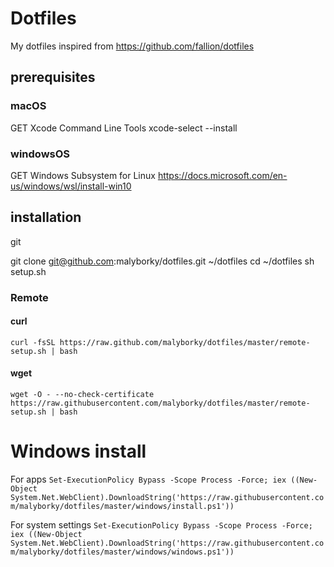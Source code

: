 # Dotfiles
My dotfiles inspired from https://github.com/fallion/dotfiles

## prerequisites

### macOS

GET Xcode Command Line Tools xcode-select --install

### windowsOS

GET Windows Subsystem for Linux https://docs.microsoft.com/en-us/windows/wsl/install-win10

## installation

git

git clone git@github.com:malyborky/dotfiles.git ~/dotfiles
cd ~/dotfiles
sh setup.sh


### Remote

#### curl

`curl -fsSL https://raw.github.com/malyborky/dotfiles/master/remote-setup.sh | bash`


#### wget

`wget -O - --no-check-certificate https://raw.githubusercontent.com/malyborky/dotfiles/master/remote-setup.sh | bash`

# Windows install

For apps
`Set-ExecutionPolicy Bypass -Scope Process -Force; iex ((New-Object System.Net.WebClient).DownloadString('https://raw.githubusercontent.com/malyborky/dotfiles/master/windows/install.ps1'))`

For system settings
`Set-ExecutionPolicy Bypass -Scope Process -Force; iex ((New-Object System.Net.WebClient).DownloadString('https://raw.githubusercontent.com/malyborky/dotfiles/master/windows/windows.ps1'))`
